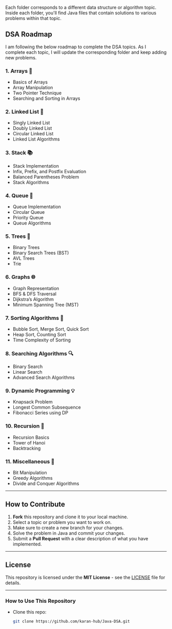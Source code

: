 
Each folder corresponds to a different data structure or algorithm topic. Inside each folder, you'll find Java files that contain solutions to various problems within that topic.

## DSA Roadmap

I am following the below roadmap to complete the DSA topics. As I complete each topic, I will update the corresponding folder and keep adding new problems.

### 1. **Arrays** 🏁
- Basics of Arrays
- Array Manipulation
- Two Pointer Technique
- Searching and Sorting in Arrays

### 2. **Linked List** 🔗
- Singly Linked List
- Doubly Linked List
- Circular Linked List
- Linked List Algorithms

### 3. **Stack** 📚
- Stack Implementation
- Infix, Prefix, and Postfix Evaluation
- Balanced Parentheses Problem
- Stack Algorithms

### 4. **Queue** 📏
- Queue Implementation
- Circular Queue
- Priority Queue
- Queue Algorithms

### 5. **Trees** 🌳
- Binary Trees
- Binary Search Trees (BST)
- AVL Trees
- Trie

### 6. **Graphs** 🌐
- Graph Representation
- BFS & DFS Traversal
- Dijkstra’s Algorithm
- Minimum Spanning Tree (MST)

### 7. **Sorting Algorithms** 🔀
- Bubble Sort, Merge Sort, Quick Sort
- Heap Sort, Counting Sort
- Time Complexity of Sorting

### 8. **Searching Algorithms** 🔍
- Binary Search
- Linear Search
- Advanced Search Algorithms

### 9. **Dynamic Programming** 💡
- Knapsack Problem
- Longest Common Subsequence
- Fibonacci Series using DP

### 10. **Recursion** 🔄
- Recursion Basics
- Tower of Hanoi
- Backtracking

### 11. **Miscellaneous** 🧩
- Bit Manipulation
- Greedy Algorithms
- Divide and Conquer Algorithms

---

## How to Contribute

1. **Fork** this repository and clone it to your local machine.
2. Select a topic or problem you want to work on.
3. Make sure to create a new branch for your changes.
4. Solve the problem in Java and commit your changes.
5. Submit a **Pull Request** with a clear description of what you have implemented.

---

## License

This repository is licensed under the **MIT License** - see the [LICENSE](LICENSE) file for details.

---

### How to Use This Repository

- Clone this repo:
  ```bash
  git clone https://github.com/karan-hub/Java-DSA.git
